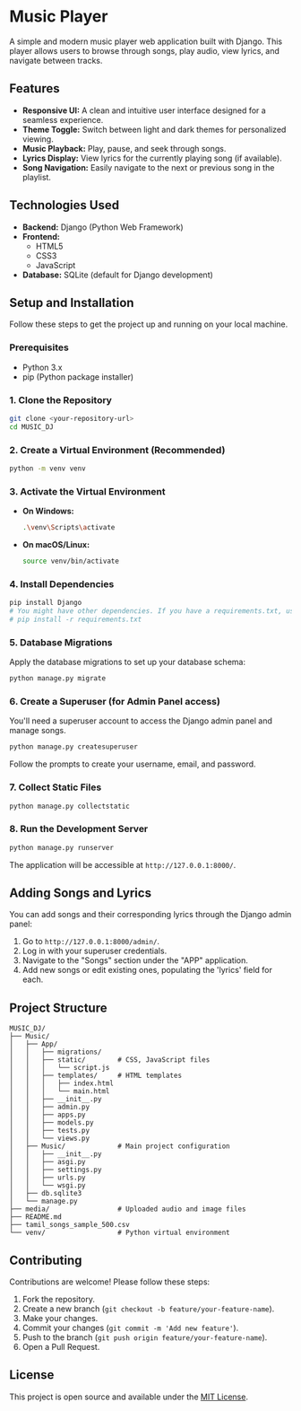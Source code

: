 # Music Player

A simple and modern music player web application built with Django. This player allows users to browse through songs, play audio, view lyrics, and navigate between tracks.

## Features

*   **Responsive UI:** A clean and intuitive user interface designed for a seamless experience.
*   **Theme Toggle:** Switch between light and dark themes for personalized viewing.
*   **Music Playback:** Play, pause, and seek through songs.
*   **Lyrics Display:** View lyrics for the currently playing song (if available).
*   **Song Navigation:** Easily navigate to the next or previous song in the playlist.

## Technologies Used

*   **Backend:** Django (Python Web Framework)
*   **Frontend:**
    *   HTML5
    *   CSS3
    *   JavaScript
*   **Database:** SQLite (default for Django development)

## Setup and Installation

Follow these steps to get the project up and running on your local machine.

### Prerequisites

*   Python 3.x
*   pip (Python package installer)

### 1. Clone the Repository

```bash
git clone <your-repository-url>
cd MUSIC_DJ
```

### 2. Create a Virtual Environment (Recommended)

```bash
python -m venv venv
```

### 3. Activate the Virtual Environment

*   **On Windows:**
    ```bash
    .\venv\Scripts\activate
    ```
*   **On macOS/Linux:**
    ```bash
    source venv/bin/activate
    ```

### 4. Install Dependencies

```bash
pip install Django
# You might have other dependencies. If you have a requirements.txt, use:
# pip install -r requirements.txt
```

### 5. Database Migrations

Apply the database migrations to set up your database schema:

```bash
python manage.py migrate
```

### 6. Create a Superuser (for Admin Panel access)

You'll need a superuser account to access the Django admin panel and manage songs.

```bash
python manage.py createsuperuser
```
Follow the prompts to create your username, email, and password.

### 7. Collect Static Files

```bash
python manage.py collectstatic
```

### 8. Run the Development Server

```bash
python manage.py runserver
```

The application will be accessible at `http://127.0.0.1:8000/`.

## Adding Songs and Lyrics

You can add songs and their corresponding lyrics through the Django admin panel:

1.  Go to `http://127.0.0.1:8000/admin/`.
2.  Log in with your superuser credentials.
3.  Navigate to the "Songs" section under the "APP" application.
4.  Add new songs or edit existing ones, populating the 'lyrics' field for each.

## Project Structure

```
MUSIC_DJ/
├── Music/
│   ├── App/
│   │   ├── migrations/
│   │   ├── static/        # CSS, JavaScript files
│   │   │   └── script.js
│   │   ├── templates/     # HTML templates
│   │   │   ├── index.html
│   │   │   └── main.html
│   │   ├── __init__.py
│   │   ├── admin.py
│   │   ├── apps.py
│   │   ├── models.py
│   │   ├── tests.py
│   │   └── views.py
│   ├── Music/             # Main project configuration
│   │   ├── __init__.py
│   │   ├── asgi.py
│   │   ├── settings.py
│   │   ├── urls.py
│   │   └── wsgi.py
│   ├── db.sqlite3
│   └── manage.py
├── media/                 # Uploaded audio and image files
├── README.md
├── tamil_songs_sample_500.csv
└── venv/                  # Python virtual environment
```

## Contributing

Contributions are welcome! Please follow these steps:

1.  Fork the repository.
2.  Create a new branch (`git checkout -b feature/your-feature-name`).
3.  Make your changes.
4.  Commit your changes (`git commit -m 'Add new feature'`).
5.  Push to the branch (`git push origin feature/your-feature-name`).
6.  Open a Pull Request.

## License

This project is open source and available under the [MIT License](LICENSE). 